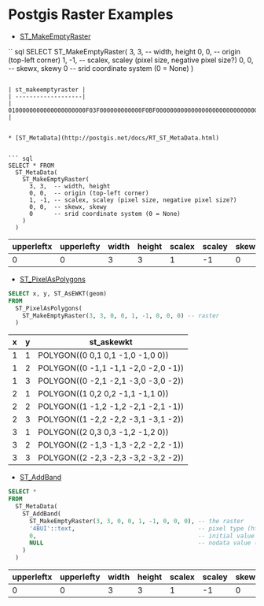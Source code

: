 Postgis Raster Examples
=======================

* [ST_MakeEmptyRaster](http://postgis.net/docs/RT_ST_MakeEmptyRaster.html)


`` sql
SELECT ST_MakeEmptyRaster(
  3, 3,  -- width, height
  0, 0,  -- origin (top-left corner)
  1, -1, -- scalex, scaley (pixel size, negative pixel size?)
  0, 0,  -- skewx, skewy
  0      -- srid coordinate system (0 = None)
)
```

| st_makeemptyraster |
| -------------------|
| 0100000000000000000000F03F000000000000F0BF00000000000000000000000000000000000000000000000000000000000000000000000003000300 |


* [ST_MetaData](http://postgis.net/docs/RT_ST_MetaData.html)


``` sql
SELECT * FROM
  ST_MetaData(
    ST_MakeEmptyRaster(
      3, 3,  -- width, height
      0, 0,  -- origin (top-left corner)
      1, -1, -- scalex, scaley (pixel size, negative pixel size?)
      0, 0,  -- skewx, skewy
      0      -- srid coordinate system (0 = None)
    )
  )
```

upperleftx | upperlefty | width | height | scalex | scaley | skewx | skewy | srid | numbands
-----------|------------|-------|--------|--------|--------|-------|-------|------|----------
0 | 0 | 3 | 3 | 1 | -1 | 0 | 0 | 0 | 0


* [ST_PixelAsPolygons](http://postgis.net/docs/RT_ST_PixelAsPolygons.html)

``` sql
SELECT x, y, ST_AsEWKT(geom)
FROM
  ST_PixelAsPolygons(
    ST_MakeEmptyRaster(3, 3, 0, 0, 1, -1, 0, 0, 0) -- raster
  )
```

 x | y | st_askewkt
---|---|---------------------------------------
 1 | 1 | POLYGON((0 0,1 0,1 -1,0 -1,0 0))
 1 | 2 | POLYGON((0 -1,1 -1,1 -2,0 -2,0 -1))
 1 | 3 | POLYGON((0 -2,1 -2,1 -3,0 -3,0 -2)) 
 2 | 1 | POLYGON((1 0,2 0,2 -1,1 -1,1 0))
 2 | 2 | POLYGON((1 -1,2 -1,2 -2,1 -2,1 -1))
 2 | 3 | POLYGON((1 -2,2 -2,2 -3,1 -3,1 -2))
 3 | 1 | POLYGON((2 0,3 0,3 -1,2 -1,2 0))
 3 | 2 | POLYGON((2 -1,3 -1,3 -2,2 -2,2 -1))
 3 | 3 | POLYGON((2 -2,3 -2,3 -3,2 -3,2 -2)) 

* [ST_AddBand](http://postgis.net/docs/RT_ST_AddBand.html)
 
``` sql
SELECT *
FROM
  ST_MetaData(
    ST_AddBand(
      ST_MakeEmptyRaster(3, 3, 0, 0, 1, -1, 0, 0, 0), -- the raster
      '4BUI'::text,                                   -- pixel type (http://postgis.net/docs/RT_ST_BandPixelType.html)
      0,                                              -- initial value
      NULL                                            -- nodata value (could be 0)
    )
  )
```

upperleftx | upperlefty | width | height | scalex | scaley | skewx | skewy | srid | numbands
-----------|------------|-------|--------|--------|--------|-------|-------|------|----------
 0 | 0 | 3 | 3 | 1 | -1 | 0 | 0 | 0 | 1

